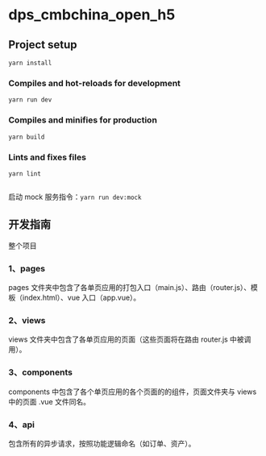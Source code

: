 # dps_cmbchina_open_h5

## Project setup
```
yarn install
```

### Compiles and hot-reloads for development
```
yarn run dev
```

### Compiles and minifies for production
```
yarn build
```

### Lints and fixes files
```
yarn lint  


```
启动 mock 服务指令：`yarn run dev:mock` 

## 开发指南

整个项目

### 1、pages

pages 文件夹中包含了各单页应用的打包入口（main.js）、路由（router.js）、模板（index.html）、vue 入口（app.vue）。

### 2、views

views 文件夹中包含了各单页应用的页面（这些页面将在路由 router.js 中被调用）。

### 3、components

components 中包含了各个单页应用的各个页面的的组件，页面文件夹与 views 中的页面 .vue 文件同名。

### 4、api

包含所有的异步请求，按照功能逻辑命名（如订单、资产）。
 


